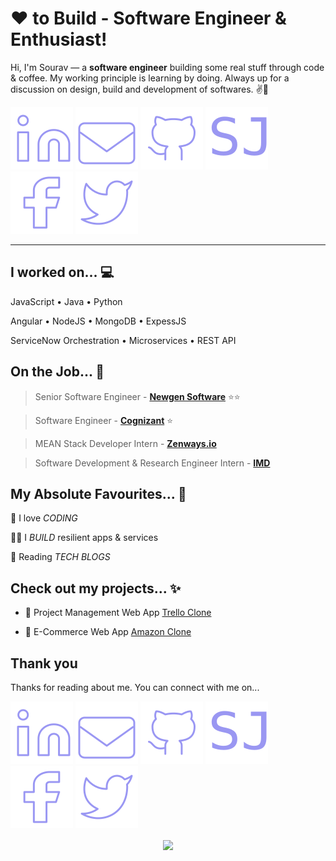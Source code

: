 <!-- Don't remove this --- https://github.com/TheSouravJain -->

<!-- links to social media icons -->

[1.1]: https://github.com/TheSouravJain/TheSouravJain/blob/main/assets/icons/linkedin.svg (LinkedIn icon)

[2.1]: https://github.com/TheSouravJain/TheSouravJain/blob/main/assets/icons/gmail.svg (Gmail icon)

[3.1]: https://github.com/TheSouravJain/TheSouravJain/blob/main/assets/icons/github.svg (GitHub icon)

[4.1]: https://github.com/TheSouravJain/TheSouravJain/blob/main/assets/icons/sj.svg (Portfolio SJ icon)

[5.1]: https://github.com/TheSouravJain/TheSouravJain/blob/main/assets/icons/facebook.svg (Facebook icon)

[6.1]: https://github.com/TheSouravJain/TheSouravJain/blob/main/assets/icons/twitter.svg (Twitter icon)

<!-- links to social media icons -->



<!-- links to my social media accounts -->

[1]: https://www.linkedin.com/in/TheSouravJain
[2]: mailto:sjainsourav@gmail.com
[3]: https://www.github.com/TheSouravJain
[4]: https://souravjain.netlify.app/
[5]: https://www.facebook.com/TheSouravJain
[6]: https://www.twitter.com/TheSouravJain

<!-- links to my social media accounts -->



<!-- Don't remove this --- https://github.com/TheSouravJain -->

<!-- section - intro -->
<!--#### **Software Engineer** @ **Cognizant | IMD** -->

# ❤ to Build - Software Engineer & Enthusiast!


Hi, I'm Sourav — a **software engineer** building some real stuff through code & coffee. My working principle is learning by doing. Always up for a discussion on design, build and development of softwares. ✌💖

<!-- section - intro -->



<!-- section - social media icons -->

[![LinkedIn TheSouravJain][1.1]][1]
[![Gmail TheSouravJain][2.1]][2]
[![GitHub TheSouravJain][3.1]][3]
[![Portfolio TheSouravJain][4.1]][4]
[![Facebook TheSouravJain][5.1]][5]
[![Twitter TheSouravJain][6.1]][6]

<!-- section - social media icons -->



---



<!-- section - skills -->

## I worked on... 💻

JavaScript • Java • Python 

Angular • NodeJS • MongoDB • ExpessJS 

ServiceNow Orchestration • Microservices • REST API

<!-- section - skills -->



<!-- section - job details -->

## On the Job... 💯

> Senior Software Engineer - [**Newgen Software**](https://newgensoft.com/)  ⭐⭐

> Software Engineer - [**Cognizant**](https://www.cognizant.com/)  ⭐

> MEAN Stack Developer Intern - [**Zenways.io**](https://www.zenways.io/)

> Software Development & Research Engineer Intern - [**IMD**](https://mausam.imd.gov.in/)

<!-- section - job details -->



<!-- section - interests -->

## My Absolute Favourites... 💖

🦄 I love _CODING_

👨‍💻 I _BUILD_ resilient apps & services

📰 Reading _TECH BLOGS_

<!-- section - interests -->



<!-- section - projects -->

## Check out my projects... ✨

- 📑 Project Management Web App [Trello Clone](https://trello-souravjain.herokuapp.com/)

- 🛒 E-Commerce Web App [Amazon Clone](https://souravjain-clone-amaze.web.app/)

<!-- section - projects -->



## Thank you 

Thanks for reading about me. You can connect with me on...



<!-- section - social media icons -->

[![LinkedIn TheSouravJain][1.1]][1]
[![Gmail TheSouravJain][2.1]][2]
[![GitHub TheSouravJain][3.1]][3]
[![Portfolio TheSouravJain][4.1]][4]
[![Facebook TheSouravJain][5.1]][5]
[![Twitter TheSouravJain][6.1]][6]

<!-- section - social media icons -->



<p align='center'>
<img align='center' src="https://visitor-badge.glitch.me/badge?page_id=TheSouravJain.visitor-badge">
<p/>
